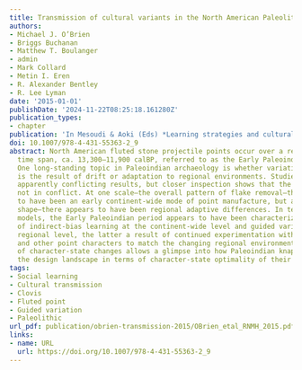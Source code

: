 ```yaml
---
title: Transmission of cultural variants in the North American Paleolithic
authors:
- Michael J. O’Brien
- Briggs Buchanan
- Matthew T. Boulanger
- admin
- Mark Collard
- Metin I. Eren
- R. Alexander Bentley
- R. Lee Lyman
date: '2015-01-01'
publishDate: '2024-11-22T08:25:18.161280Z'
publication_types:
- chapter
publication: 'In Mesoudi & Aoki (Eds) *Learning strategies and cultural evolution during the palaeolithic* pp. 121-143. Springer Japan'
doi: 10.1007/978-4-431-55363-2_9
abstract: North American fluted stone projectile points occur over a relatively short
  time span, ca. 13,300–11,900 calBP, referred to as the Early Paleoindian period.
  One long-standing topic in Paleoindian archaeology is whether variation in the points
  is the result of drift or adaptation to regional environments. Studies have returned
  apparently conflicting results, but closer inspection shows that the results are
  not in conflict. At one scale—the overall pattern of flake removal—there appears
  to have been an early continent-wide mode of point manufacture, but at another scale—projectile-point
  shape—there appears to have been regional adaptive differences. In terms of learning
  models, the Early Paleoindian period appears to have been characterized by a mix
  of indirect-bias learning at the continent-wide level and guided variation at the
  regional level, the latter a result of continued experimentation with hafting elements
  and other point characters to match the changing regional environments. Close examination
  of character-state changes allows a glimpse into how Paleoindian knappers negotiated
  the design landscape in terms of character-state optimality of their stone weaponry.
tags:
- Social learning
- Cultural transmission
- Clovis
- Fluted point
- Guided variation
- Paleolithic
url_pdf: publication/obrien-transmission-2015/OBrien_etal_RNMH_2015.pdf
links:
- name: URL
  url: https://doi.org/10.1007/978-4-431-55363-2_9
---
```

